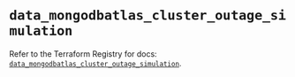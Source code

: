 # `data_mongodbatlas_cluster_outage_simulation`

Refer to the Terraform Registry for docs: [`data_mongodbatlas_cluster_outage_simulation`](https://registry.terraform.io/providers/mongodb/mongodbatlas/1.19.0/docs/data-sources/cluster_outage_simulation).

